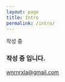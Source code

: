 ```yaml
---
layout: page
title: Intro
permalink: /intro/
---
```


작성 중

### 작성 중 입니다.

[wnrnrxla@gmail.com](mailto:wnrnrxla@gmail.com)